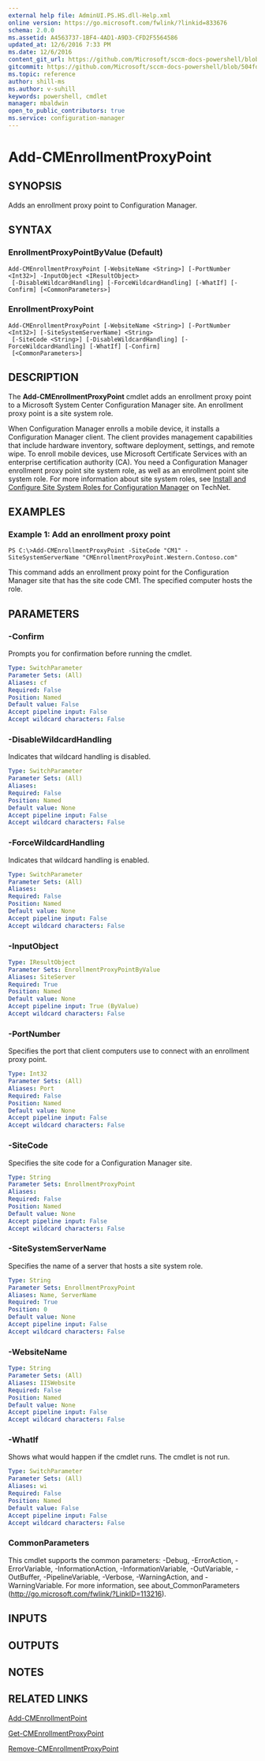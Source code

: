 ```yaml
---
external help file: AdminUI.PS.HS.dll-Help.xml
online version: https://go.microsoft.com/fwlink/?linkid=833676
schema: 2.0.0
ms.assetid: A4563737-1BF4-4AD1-A9D3-CFD2F5564586
updated_at: 12/6/2016 7:33 PM
ms.date: 12/6/2016
content_git_url: https://github.com/Microsoft/sccm-docs-powershell/blob/master/sccm-cmdlets/ConfigurationManager/vlatest/Add-CMEnrollmentProxyPoint.md
gitcommit: https://github.com/Microsoft/sccm-docs-powershell/blob/504fd5ae0c4dcc14877d18b3f201f0c5172688ce/sccm-cmdlets/ConfigurationManager/vlatest/Add-CMEnrollmentProxyPoint.md
ms.topic: reference
author: shill-ms
ms.author: v-suhill
keywords: powershell, cmdlet
manager: mbaldwin
open_to_public_contributors: true
ms.service: configuration-manager
---
```


# Add-CMEnrollmentProxyPoint

## SYNOPSIS
Adds an enrollment proxy point to Configuration Manager.

## SYNTAX

### EnrollmentProxyPointByValue (Default)
```
Add-CMEnrollmentProxyPoint [-WebsiteName <String>] [-PortNumber <Int32>] -InputObject <IResultObject>
 [-DisableWildcardHandling] [-ForceWildcardHandling] [-WhatIf] [-Confirm] [<CommonParameters>]
```

### EnrollmentProxyPoint
```
Add-CMEnrollmentProxyPoint [-WebsiteName <String>] [-PortNumber <Int32>] [-SiteSystemServerName] <String>
 [-SiteCode <String>] [-DisableWildcardHandling] [-ForceWildcardHandling] [-WhatIf] [-Confirm]
 [<CommonParameters>]
```

## DESCRIPTION
The **Add-CMEnrollmentProxyPoint** cmdlet adds an enrollment proxy point to a Microsoft System Center Configuration Manager site.
An enrollment proxy point is a site system role.

When Configuration Manager enrolls a mobile device, it installs a Configuration Manager client.
The client provides management capabilities that include hardware inventory, software deployment, settings, and remote wipe.
To enroll mobile devices, use Microsoft Certificate Services with an enterprise certification authority (CA).
You need a Configuration Manager enrollment proxy point site system role, as well as an enrollment point site system role.
For more information about site system roles, see [Install and Configure Site System Roles for Configuration Manager](http://go.microsoft.com/fwlink/?LinkId=262649) on TechNet.

## EXAMPLES

### Example 1: Add an enrollment proxy point
```
PS C:\>Add-CMEnrollmentProxyPoint -SiteCode "CM1" -SiteSystemServerName "CMEnrollmentProxyPoint.Western.Contoso.com"
```

This command adds an enrollment proxy point for the Configuration Manager site that has the site code CM1.
The specified computer hosts the role.

## PARAMETERS

### -Confirm
Prompts you for confirmation before running the cmdlet.

```yaml
Type: SwitchParameter
Parameter Sets: (All)
Aliases: cf
Required: False
Position: Named
Default value: False
Accept pipeline input: False
Accept wildcard characters: False
```

### -DisableWildcardHandling
Indicates that wildcard handling is disabled.

```yaml
Type: SwitchParameter
Parameter Sets: (All)
Aliases: 
Required: False
Position: Named
Default value: None
Accept pipeline input: False
Accept wildcard characters: False
```

### -ForceWildcardHandling
Indicates that wildcard handling is enabled.

```yaml
Type: SwitchParameter
Parameter Sets: (All)
Aliases: 
Required: False
Position: Named
Default value: None
Accept pipeline input: False
Accept wildcard characters: False
```

### -InputObject


```yaml
Type: IResultObject
Parameter Sets: EnrollmentProxyPointByValue
Aliases: SiteServer
Required: True
Position: Named
Default value: None
Accept pipeline input: True (ByValue)
Accept wildcard characters: False
```

### -PortNumber
Specifies the port that client computers use to connect with an enrollment proxy point.

```yaml
Type: Int32
Parameter Sets: (All)
Aliases: Port
Required: False
Position: Named
Default value: None
Accept pipeline input: False
Accept wildcard characters: False
```

### -SiteCode
Specifies the site code for a Configuration Manager site.

```yaml
Type: String
Parameter Sets: EnrollmentProxyPoint
Aliases: 
Required: False
Position: Named
Default value: None
Accept pipeline input: False
Accept wildcard characters: False
```

### -SiteSystemServerName
Specifies the name of a server that hosts a site system role.

```yaml
Type: String
Parameter Sets: EnrollmentProxyPoint
Aliases: Name, ServerName
Required: True
Position: 0
Default value: None
Accept pipeline input: False
Accept wildcard characters: False
```

### -WebsiteName


```yaml
Type: String
Parameter Sets: (All)
Aliases: IISWebsite
Required: False
Position: Named
Default value: None
Accept pipeline input: False
Accept wildcard characters: False
```

### -WhatIf
Shows what would happen if the cmdlet runs.
The cmdlet is not run.

```yaml
Type: SwitchParameter
Parameter Sets: (All)
Aliases: wi
Required: False
Position: Named
Default value: False
Accept pipeline input: False
Accept wildcard characters: False
```

### CommonParameters
This cmdlet supports the common parameters: -Debug, -ErrorAction, -ErrorVariable, -InformationAction, -InformationVariable, -OutVariable, -OutBuffer, -PipelineVariable, -Verbose, -WarningAction, and -WarningVariable. For more information, see about_CommonParameters (http://go.microsoft.com/fwlink/?LinkID=113216).

## INPUTS

## OUTPUTS

## NOTES

## RELATED LINKS

[Add-CMEnrollmentPoint](xref:ConfigurationManager/vlatest/Add-CMEnrollmentPoint.md)

[Get-CMEnrollmentProxyPoint](xref:ConfigurationManager/vlatest/Get-CMEnrollmentProxyPoint.md)

[Remove-CMEnrollmentProxyPoint](xref:ConfigurationManager/vlatest/Remove-CMEnrollmentProxyPoint.md)


